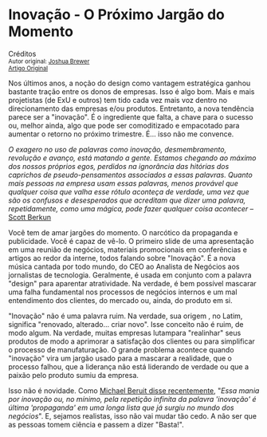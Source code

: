 Inovação - O Próximo Jargão do Momento
======================================
Créditos<br/>
<small>Autor original: [Joshua Brewer](http://52weeksofux.com/)<br/>[Artigo Original](http://52weeksofux.com/post/722549884/innovation-the-next-great-buzzword)</small>

Nos últimos anos, a noção do design como vantagem estratégica ganhou bastante tração entre os donos de empresas. Isso é algo bom. Mais e mais projetistas (de ExU e outros) tem tido cada vez mais voz dentro no direcionamento das empresas e/ou produtos. Entretanto, a nova tendência parece ser a "inovação". É o ingrediente que falta, a chave para o sucesso ou, melhor ainda, algo que pode ser comoditizado e empacotado para aumentar o retorno no próximo trimestre. É... isso não me convence.

*O exagero no uso de palavras como inovação, desmembramento, revolução e avanço, está matando a gente. Estamos chegando ao máximo dos nossos próprios egos, perdidos na ignorância das hitórias dos caprichos de pseudo-pensamentos associados a essas palavras. Quanto mais pessoas na empresa usam essas palavras, menos provável que qualquer coisa que valha esse rótulo aconteça de verdade, uma vez que são os confusos e desesperados que acreditam que dizer uma palavra, repetidamente, como uma mágica, pode fazer qualquer coisa acontecer* &ndash; [Scott Berkun](http://ideas.economist.com/content/stop-saying-innovation-scott-berkun)

Você tem de amar jargões do momento. O narcótico da propaganda e publicidade. Você é capaz de vê-lo. O primeiro slide de uma apresentação em uma reunião de negócios, materiais promocionais em conferências e artigos ao redor da interne, todos falando sobre "Inovação". É a nova música cantada por todo mundo, do CEO ao Analista de Negócios aos jornalistas de tecnologia. Geralmente, é usada em conjunto com a palavra "design" para aparentar atratividade. Na verdade, é bem possível mascarar uma falha fundamental nos processos de negócios internos e um mal entendimento dos clientes, do mercado ou, ainda, do produto em si.

"Inovação" não é uma palavra ruim. Na verdade, sua origem , no Latim, significa "renovado, alterado... criar novo". Isse conceito não é ruim, de modo algum. Na verdade, muitas empresas lutampara "realinhar" seus produtos de modo a aprimorar a satisfação dos clientes ou para simplificar o processo de manufaturação. O grande problema acontece quando "inovação" vira um jargão usado para a mascarar a realidade, que o processo falhou, que a liderança não está liderando de verdade ou que a paixão pelo produto sumiu da empresa.

Isso não é novidade. Como [Michael Beruit disse recentemente](http://observatory.designobserver.com/entry.html?entry=3857%20), "*Essa mania por inovação ou, no mínimo, pela repetição infinita da palavra 'inovação' é última 'propaganda' em uma longa lista que já surgiu no mundo dos negócios*". E, sejamos realistas, isso não vai mudar tão cedo. A não ser que as pessoas tomem ciência e passem a dizer "Basta!".